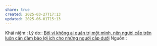 ```yaml
---
share: true
created: 2025-03-27T17:13
updated: 2025-06-01T15:13
---
```

Khái niệm:: 
Lý do:: [Bởi vì không ai quản trị một mình, nên người cấp trên luôn cần đảm bảo lợi ích cho những người cấp dưới](./B%E1%BB%9Fi%20v%C3%AC%20kh%C3%B4ng%20ai%20qu%E1%BA%A3n%20tr%E1%BB%8B%20m%E1%BB%99t%20m%C3%ACnh,%20n%C3%AAn%20ng%C6%B0%E1%BB%9Di%20c%E1%BA%A5p%20tr%C3%AAn%20lu%C3%B4n%20c%E1%BA%A7n%20%C4%91%E1%BA%A3m%20b%E1%BA%A3o%20l%E1%BB%A3i%20%C3%ADch%20cho%20nh%E1%BB%AFng%20ng%C6%B0%E1%BB%9Di%20c%E1%BA%A5p%20d%C6%B0%E1%BB%9Bi.md)
Nguồn:: 